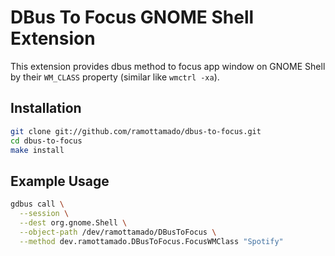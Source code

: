 # DBus To Focus GNOME Shell Extension

This extension provides dbus method to focus app window on GNOME Shell by their `WM_CLASS` property (similar like `wmctrl -xa`).

## Installation

```sh
git clone git://github.com/ramottamado/dbus-to-focus.git
cd dbus-to-focus
make install
```

## Example Usage

```sh
gdbus call \
  --session \
  --dest org.gnome.Shell \
  --object-path /dev/ramottamado/DBusToFocus \
  --method dev.ramottamado.DBusToFocus.FocusWMClass "Spotify"
```
